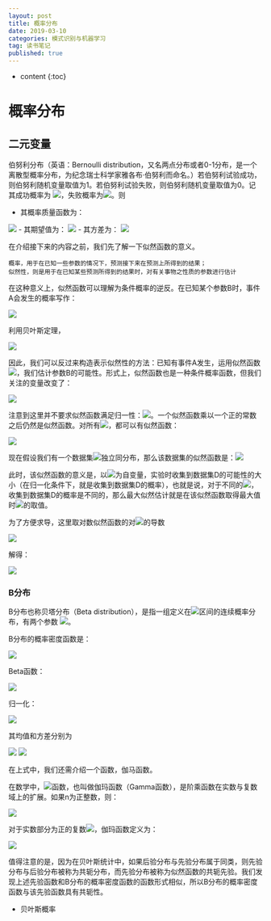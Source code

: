 ```yaml
---
layout: post
title: 概率分布
date: 2019-03-10
categories: 模式识别与机器学习
tag: 读书笔记
published: true
---
```


* content
{:toc}

# 概率分布

## 二元变量

伯努利分布（英语：Bernoulli distribution，又名两点分布或者0-1分布，是一个离散型概率分布，为纪念瑞士科学家雅各布·伯努利而命名。）若伯努利试验成功，则伯努利随机变量取值为1。若伯努利试验失败，则伯努利随机变量取值为0。记其成功概率为 <img src="https://latex.codecogs.com/pdf.latex?\inline&space;  {\displaystyle p(0{\leq }p{\leq }1)} ">，失败概率为<img src="https://latex.codecogs.com/pdf.latex?\inline&space;  {\displaystyle q=1-p} ">。则

- 其概率质量函数为：
<img src="https://latex.codecogs.com/pdf.latex?\inline&space;  {\displaystyle f_{X}(x)=p^{x}(1-p)^{1-x}.} ">
- 其期望值为：
<img src="https://latex.codecogs.com/pdf.latex?\inline&space;  {\displaystyle \operatorname {E} [X]=\sum _{i=0}^{1}x_{i}f_{X}(x)=0+p=p}  ">
- 其方差为：
<img src="https://latex.codecogs.com/pdf.latex?\inline&space;  {\displaystyle \operatorname {var} [X]=\sum _{i=0}^{1}(x_{i}-E[X])^{2}f_{X}(x)=(0-p)^{2}(1-p)+(1-p)^{2}p=p(1-p)=pq} ">

在介绍接下来的内容之前，我们先了解一下似然函数的意义。

	概率，用于在已知一些参数的情况下，预测接下来在预测上所得到的结果；
    似然性，则是用于在已知某些预测所得到的结果时，对有关事物之性质的参数进行估计

在这种意义上，似然函数可以理解为条件概率的逆反。在已知某个参数B时，事件A会发生的概率写作：

<img src="https://latex.codecogs.com/pdf.latex?\inline&space;  P(A\,|\,B)={\frac{P(A,B)}{P(B)}} ">

利用贝叶斯定理，

<img src="https://latex.codecogs.com/pdf.latex?\inline&space;  P(B\,|\,A)={\frac  {P(A\,|\,B)\;P(B)}{P(A)}}">

因此，我们可以反过来构造表示似然性的方法：已知有事件A发生，运用似然函数 <img src="https://latex.codecogs.com/pdf.latex?\inline&space;  {\mathbb  {L}}(B\,|\,A)">，我们估计参数B的可能性。形式上，似然函数也是一种条件概率函数，但我们关注的变量改变了：

<img src="https://latex.codecogs.com/pdf.latex?\inline&space;  b\mapsto P(A\,|\,B=b)\!">

注意到这里并不要求似然函数满足归一性：<img src="https://latex.codecogs.com/pdf.latex?\inline&space;  \sum _{{b\in {\mathcal  {B}}}}P(A\,|\,B=b)=1">。一个似然函数乘以一个正的常数之后仍然是似然函数。对所有<img src="https://latex.codecogs.com/pdf.latex?\inline&space;  {\displaystyle \alpha >0} ">，都可以有似然函数：

<img src="https://latex.codecogs.com/pdf.latex?\inline&space;  L(b\,|\,A)=\alpha \;P(A\,|\,B=b)\!">

现在假设我们有一个数据集<img src="https://latex.codecogs.com/pdf.latex?\inline&space;  D={x_1,\ x_2,\ ...,\ x_N}">独立同分布，那么该数据集的似然函数是：<img src="https://latex.codecogs.com/pdf.latex?\inline&space;  p(D\,|\,\mu)=\prod_{n=1}^Np(x_n,\mu)=\prod_{n=1}^N\mu^{x_n}(1-\mu)^{1-x_n} ">

此时，该似然函数的意义是，以<img src="https://latex.codecogs.com/pdf.latex?\inline&space;  \mu">为自变量，实验时收集到数据集D的可能性的大小（在归一化条件下，就是收集到数据集D的概率），也就是说，对于不同的<img src="https://latex.codecogs.com/pdf.latex?\inline&space;  \mu">，收集到数据集D的概率是不同的，那么最大似然估计就是在该似然函数取得最大值时<img src="https://latex.codecogs.com/pdf.latex?\inline&space;  \mu">的取值。

为了方便求导，这里取对数似然函数的对<img src="https://latex.codecogs.com/pdf.latex?\inline&space;  \mu">的导数

<img src="https://latex.codecogs.com/pdf.latex?\inline&space;  \frac{d\,ln\,p(D\,|\,\mu)}{d\,\mu}=0 ">

解得：

<img src="https://latex.codecogs.com/pdf.latex?\inline&space;  \mu_{ML}=\frac1N\sum_{n=1}^Nx_n ">

### B分布

Β分布也称贝塔分布（Beta distribution），是指一组定义在<img src="https://latex.codecogs.com/pdf.latex?\inline&space;  {\displaystyle (0,1)} ">区间的连续概率分布，有两个参数 <img src="https://latex.codecogs.com/pdf.latex?\inline&space;  {\displaystyle \alpha ,\beta >0} ">。

Β分布的概率密度函数是：

<img src="https://latex.codecogs.com/pdf.latex?\inline&space;  f(x;\alpha,\beta) = \frac{x^{\alpha-1}(1-x)^{\beta-1}}{\int_0^1 u^{\alpha-1} (1-u)^{\beta-1}\, du} = \frac{\Gamma(\alpha+\beta)}{\Gamma(\alpha)\Gamma(\beta)}\, x^{\alpha-1}(1-x)^{\beta-1}">

Beta函数：

<img src="https://latex.codecogs.com/pdf.latex?\inline&space; \frac{\Gamma(\alpha)\Gamma(\beta)}{\Gamma(\alpha+\beta)}={\int_0^1 u^{\alpha-1} (1-u)^{\beta-1}\, du}">

归一化：

<img src="https://latex.codecogs.com/pdf.latex?\inline&space; {\int_0^1 u^{\alpha-1} (1-u)^{\beta-1}\, du}=1">

其均值和方差分别为

<img src="https://latex.codecogs.com/pdf.latex?\inline&space;  \mu =\operatorname {E}(X)={\frac  {\alpha }{\alpha +\beta }} ">

<img src="https://latex.codecogs.com/pdf.latex?\inline&space;  {\displaystyle \operatorname {Var} (X)=\operatorname {E} (X-\mu )^{2}={\frac {\alpha \beta }{(\alpha +\beta )^{2}(\alpha +\beta +1)}}} ">

在上式中，我们还需介绍一个函数，伽马函数。

在数学中，<img src="https://latex.codecogs.com/pdf.latex?\inline&space;  {\displaystyle \Gamma \,} ">函数，也叫做伽玛函数（Gamma函数），是阶乘函数在实数与复数域上的扩展。如果n为正整数，则：

<img src="https://latex.codecogs.com/pdf.latex?\inline&space;  {\displaystyle \Gamma (n)=(n-1)!} ">

对于实数部分为正的复数<img src="https://latex.codecogs.com/pdf.latex?\inline&space; z">，伽玛函数定义为：

<img src="https://latex.codecogs.com/pdf.latex?\inline&space;  {\displaystyle \Gamma (z)=\int _{0}^{\infty }{\frac {t^{z-1}}{\mathrm {e} ^{t}}}\,{\rm {d}}t} ">

值得注意的是，因为在贝叶斯统计中，如果后验分布与先验分布属于同类，则先验分布与后验分布被称为共轭分布，而先验分布被称为似然函数的共轭先验。我们发现上述先验函数和B分布的概率密度函数的函数形式相似，所以B分布的概率密度函数与该先验函数具有共轭性。

- 贝叶斯概率
